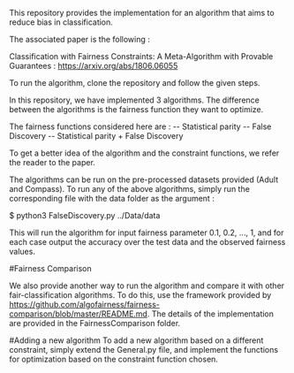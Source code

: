 This repository provides the implementation for an algorithm that aims to reduce bias in classification.

The associated paper is the following :

Classification with Fairness Constraints: A Meta-Algorithm with Provable Guarantees : https://arxiv.org/abs/1806.06055

To run the algorithm, clone the repository and follow the given steps.

In this repository, we have implemented 3 algorithms. The difference between the algorithms is the fairness function they want to optimize. 

The fairness functions considered here are :
-- Statistical parity
-- False Discovery
-- Statistical parity + False Discovery

To get a better idea of the algorithm and the constraint functions, we refer the reader to the paper.

The algorithms can be run on the pre-processed datasets provided (Adult and Compass). To run any of the above algorithms, simply run the corresponding file with the data folder as the argument : 

$ python3 FalseDiscovery.py ../Data/data

This will run the algorithm for input fairness parameter 0.1, 0.2, ..., 1, and for each case output the accuracy over the test data and the observed fairness values.

#Fairness Comparison

We also provide another way to run the algorithm and compare it with other fair-classification algorithms. To do this, use the framework provided by https://github.com/algofairness/fairness-comparison/blob/master/README.md. The details of the implementation are provided in the FairnessComparison folder.

#Adding a new algorithm
To add a new algorithm based on a different constraint, simply extend the General.py file, and implement the functions for optimization based on the constraint function chosen. 
